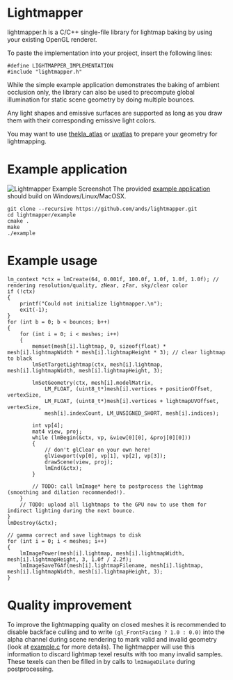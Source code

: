 # Lightmapper
lightmapper.h is a C/C++ single-file library for lightmap baking by using your existing OpenGL renderer.

To paste the implementation into your project, insert the following lines:
```
#define LIGHTMAPPER_IMPLEMENTATION
#include "lightmapper.h"
```

While the simple example application demonstrates the baking of ambient occlusion only, the library can also be used to precompute global illumination for static scene geometry by doing multiple bounces.

Any light shapes and emissive surfaces are supported as long as you draw them with their corresponding emissive light colors.

You may want to use [thekla_atlas](https://github.com/Thekla/thekla_atlas) or [uvatlas](https://uvatlas.codeplex.com/) to prepare your geometry for lightmapping.

# Example application
![Lightmapper Example Screenshot](https://github.com/ands/lightmapper/raw/master/example/demo.png)
The provided [example application](https://github.com/ands/lightmapper/blob/master/example/example.c) should build on Windows/Linux/MacOSX.
```
git clone --recursive https://github.com/ands/lightmapper.git
cd lightmapper/example
cmake .
make
./example
```

# Example usage
```
lm_context *ctx = lmCreate(64, 0.001f, 100.0f, 1.0f, 1.0f, 1.0f); // rendering resolution/quality, zNear, zFar, sky/clear color
if (!ctx)
{
	printf("Could not initialize lightmapper.\n");
	exit(-1);
}
for (int b = 0; b < bounces; b++)
{
	for (int i = 0; i < meshes; i++)
	{
		memset(mesh[i].lightmap, 0, sizeof(float) * mesh[i].lightmapWidth * mesh[i].lightmapHeight * 3); // clear lightmap to black
		lmSetTargetLightmap(ctx, mesh[i].lightmap, mesh[i].lightmapWidth, mesh[i].lightmapHeight, 3);
		
		lmSetGeometry(ctx, mesh[i].modelMatrix,
			LM_FLOAT, (uint8_t*)mesh[i].vertices + positionOffset, vertexSize,
			LM_FLOAT, (uint8_t*)mesh[i].vertices + lightmapUVOffset, vertexSize,
			mesh[i].indexCount, LM_UNSIGNED_SHORT, mesh[i].indices);
	
		int vp[4];
		mat4 view, proj;
		while (lmBegin(&ctx, vp, &view[0][0], &proj[0][0]))
		{
			// don't glClear on your own here!
			glViewport(vp[0], vp[1], vp[2], vp[3]);
			drawScene(view, proj);
			lmEnd(&ctx);
		}
	
		// TODO: call lmImage* here to postprocess the lightmap (smoothing and dilation recommended!).
	}
	// TODO: upload all lightmaps to the GPU now to use them for indirect lighting during the next bounce.
}
lmDestroy(&ctx);

// gamma correct and save lightmaps to disk
for (int i = 0; i < meshes; i++)
{
	lmImagePower(mesh[i].lightmap, mesh[i].lightmapWidth, mesh[i].lightmapHeight, 3, 1.0f / 2.2f);
	lmImageSaveTGAf(mesh[i].lightmapFilename, mesh[i].lightmap, mesh[i].lightmapWidth, mesh[i].lightmapHeight, 3);
}
```

# Quality improvement
To improve the lightmapping quality on closed meshes it is recommended to disable backface culling and to write `(gl_FrontFacing ? 1.0 : 0.0)` into the alpha channel during scene rendering to mark valid and invalid geometry (look at [example.c](https://github.com/ands/lightmapper/blob/master/example/example.c) for more details). The lightmapper will use this information to discard lightmap texel results with too many invalid samples. These texels can then be filled in by calls to `lmImageDilate` during postprocessing.

